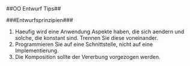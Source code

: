 ##OO Entwurf Tips##

<!-- This document is written in pandoc's markdown version -->

###Entwurfsprinzipien###
1. Haeufig wird eine Anwendung Aspekte haben, die sich aendern und solche, 
die konstant sind. Trennen Sie diese voneinander.
2. Programmieren Sie auf eine Schnittstelle, nicht auf eine Implementierung.
3. Die Komposition sollte der Vererbung vorgezogen werden.



